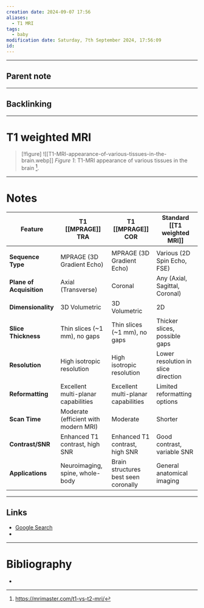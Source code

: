 ```yaml
---
creation date: 2024-09-07 17:56
aliases:
  - T1 MRI
tags:
  - baby
modification date: Saturday, 7th September 2024, 17:56:09
id:
---
```

---

## Parent note
---
## Backlinking


---
# T1 weighted MRI
>[!figure] ![[T1-MRI-appearance-of-various-tissues-in-the-brain.webp]]
>*Figure 1*: T1-MRI appearance of various tissues in the brain [^1].


---
# Notes
| Feature                  | T1 [[MPRAGE]] TRA                           | T1 [[MPRAGE]] COR                           | Standard [[T1 weighted MRI]]                        |
| ------------------------ | ------------------------------------ | ------------------------------------ | ----------------------------------- |
|                          |                                      |                                      |                                     |
| **Sequence Type**        | MPRAGE (3D Gradient Echo)            | MPRAGE (3D Gradient Echo)            | Various (2D Spin Echo, FSE)         |
| **Plane of Acquisition** | Axial (Transverse)                   | Coronal                              | Any (Axial, Sagittal, Coronal)      |
| **Dimensionality**       | 3D Volumetric                        | 3D Volumetric                        | 2D                                  |
| **Slice Thickness**      | Thin slices (~1 mm), no gaps         | Thin slices (~1 mm), no gaps         | Thicker slices, possible gaps       |
| **Resolution**           | High isotropic resolution            | High isotropic resolution            | Lower resolution in slice direction |
| **Reformatting**         | Excellent multi-planar capabilities  | Excellent multi-planar capabilities  | Limited reformatting options        |
| **Scan Time**            | Moderate (efficient with modern MRI) | Moderate                             | Shorter                             |
| **Contrast/SNR**         | Enhanced T1 contrast, high SNR       | Enhanced T1 contrast, high SNR       | Good contrast, variable SNR         |
| **Applications**         | Neuroimaging, spine, whole-body      | Brain structures best seen coronally | General anatomical imaging          |

---
## Links
- [Google Search](https://www.google.com/search?q=T1+weighted+MRI)
- [^1]: https://mrimaster.com/t1-vs-t2-mri/

---
# Bibliography
+ 